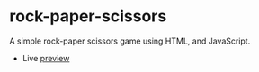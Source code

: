 # rock-paper-scissors
A simple rock-paper scissors game using HTML, and JavaScript.

- Live [preview](https://monaxx.github.io/rock-paper-scissors/)
